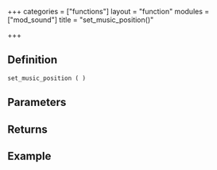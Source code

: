 +++
categories = ["functions"]
layout = "function"
modules = ["mod_sound"]
title = "set_music_position()"

+++

## Definition

    set_music_position ( )

## Parameters

## Returns

## Example
